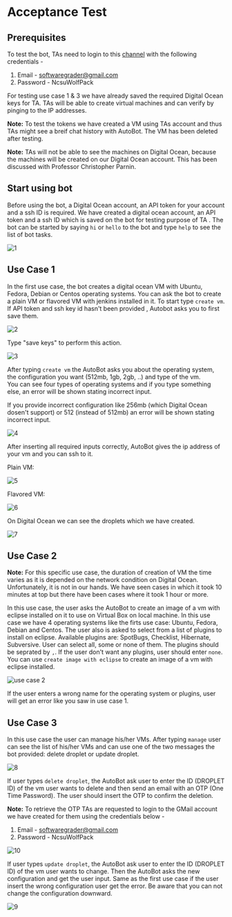 # Acceptance Test

## Prerequisites

To test the bot, TAs need to login to this [channel](https://csc510-autobot.slack.com/messages/D86PYAK51/) with the following credentials -
1. Email - softwaregrader@gmail.com
2. Password - NcsuWolfPack

For testing use case 1 & 3 we have already saved the required Digital Ocean keys for TA. TAs will be able to create virtual machines and can verify by pinging to the IP addresses.

**Note:** To test the tokens we  have created a VM using TAs account and thus TAs might see a breif chat history with AutoBot. The VM has been deleted after testing.

**Note:** TAs will not be able to see the machines on Digital Ocean, because the machines will be created on our Digital Ocean account. This has been discussed with Professor Christopher Parnin.

## Start using bot
Before using the bot, a Digital Ocean account, an API token for your account and a ssh ID is required. We have created a digital ocean account, an API token and a ssh ID which is saved on the bot for testing purpose of TA .
The bot can be started by saying `````hi````` or `````hello````` to the bot and type `````help````` to see the list of bot tasks.

![1](https://media.github.ncsu.edu/user/7998/files/d7ff3c30-d467-11e7-9fd2-43ded0954b34)

## Use Case 1
In the first use case, the bot creates a digital ocean VM with Ubuntu, Fedora, Debian or Centos operating systems. You can ask the bot to create a plain VM or flavored VM with jenkins installed in it.
To start type `````create vm`````. If API token and ssh key id hasn't been provided , Autobot asks you to first save them.  

![2](https://media.github.ncsu.edu/user/7998/files/e5d46b8c-d467-11e7-94e2-15c055a483d6)

Type "save keys" to perform this action.  

![3](https://media.github.ncsu.edu/user/7998/files/f687744c-d467-11e7-8338-b35afb18f87e)  

After typing `````create vm````` the AutoBot asks you about the operating system, the configuration you want (512mb, 1gb, 2gb, ..) and type of the vm.  
You can see four types of operating systems and if you type something else, an error will be shown stating incorrect input.  

If you provide incorrect configuration like 256mb (which Digital Ocean dosen't support) or 512 (instead of 512mb) an error will be shown stating incorrect input.  

![4](https://media.github.ncsu.edu/user/7998/files/0db7f362-d468-11e7-826b-26155a33d578)  

After inserting all required inputs correctly, AutoBot gives the ip address of your vm and you can ssh to it.  

Plain VM:    

![5](https://media.github.ncsu.edu/user/7998/files/19f94e96-d468-11e7-979a-d8fa3a5731f9)    

Flavored VM:    

![6](https://media.github.ncsu.edu/user/7998/files/26161902-d468-11e7-8f1b-b6a5accf1df3)      
  
On Digital Ocean we can see the droplets which we have created.      

![7](https://media.github.ncsu.edu/user/7998/files/6add37d2-d468-11e7-950c-e4a6c794cfe9)    

## Use Case 2

**Note:** For this specific use case, the duration of creation of VM the time varies as it is depended on the network condition on Digital Ocean. Unfortunately, it is not in our hands. We have seen cases in which it took 10 minutes at top but there have been cases where it took 1 hour or more.    

In this use case, the user asks the AutoBot to create an image of a vm with eclipse installed on it to use on Virtual Box on local machine. In this use case we have 4 operating systems like the firts use case: Ubuntu, Fedora, Debian and Centos. The user also is asked to select from a list of plugins to install on eclipse. Available plugins are: SpotBugs, Checklist, Hibernate, Subversive. User can select all, some or none of them. The plugins should be seprated by `````,`````. If the user don't want any plugins, user should enter `````none`````. You can use `````create image with eclipse````` to create an image of a vm with eclipse installed.

![use case 2](https://user-images.githubusercontent.com/32002357/33355590-10b9d076-d486-11e7-950a-d56e4b1b3270.png)

If the user enters a wrong name for the operating system or plugins, user will get an error like you saw in use case 1.

## Use Case 3

In this use case the user can manage his/her VMs. After typing `````manage````` user can see the list of his/her VMs and can use one of the two messages the bot provided: delete droplet or update droplet.  

![8](https://media.github.ncsu.edu/user/7998/files/7aa7bc50-d468-11e7-81b8-6011164fb4cf)  

If user types `````delete droplet`````, the AutoBot ask user to enter the ID (DROPLET ID) of the vm user wants to delete and then send an email with an OTP (One Time Password). The user should insert the OTP to confirm the deletion.

**Note:** To retrieve the OTP TAs are requested to login to the GMail account we have created for them using the credentials below - 
1. Email - softwaregrader@gmail.com
2. Password - NcsuWolfPack

![10](https://media.github.ncsu.edu/user/7998/files/7ac5946e-d468-11e7-823a-114ba8b94cf8)  

If user types `````update droplet`````, the AutoBot ask user to enter the ID (DROPLET ID) of the vm user wants to change. Then the AutoBot asks the new configuration and get the user input. Same as the first use case if the user insert the wrong configuration user get the error. Be aware that you can not change the configuration downward.  

![9](https://media.github.ncsu.edu/user/7998/files/7aea310c-d468-11e7-9f8c-74122e565410)  


